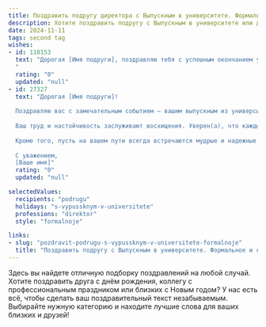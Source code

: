 ```yaml
---
title: Поздравить подругу директора с Выпускным в университете. Формальное и красивое
description: Хотите поздравить подругу с Выпускным в университете или другим праздником? Наш ИИ создаст незабываемое поздравление, а вы обязательно выделитесь среди других.  
date: 2024-11-11
tags: second tag
wishes:
- id: 118153
  text: "Дорогая [Имя подруги], поздравляю тебя с успешным окончанием университета и выходом на новый профессиональный уровень!  Получение диплома – это значительное достижение,  а выбор профессии директора – свидетельство твоих амбиций и лидерских качеств. Желаю тебе блестящей карьеры,  реализации всех твоих смелых планов и неизменного успеха во всех начинаниях! Пусть твой профессиональный путь будет наполнен интересными проектами,  верными соратниками и заслуженным признанием.  Счастья тебе и всего самого наилучшего!
  "
  rating: "0"
  updated: "null"
- id: 27327
  text: "Дорогая [Имя подруги]!
  
  Поздравляю вас с замечательным событием – вашим выпускным из университета! Этот важный этап вашей жизни завершен, и впереди открываются новые горизонты и возможности. Достигнутая вами профессия Директора требует не только усердия и знаний, но и выдающихся лидеровских качеств, которыми вы обладаете в полной мере.
  
  Ваш труд и настойчивость заслуживают восхищения. Уверен(а), что каждый шаг на вашем пути к успеху будет сопровождаться новыми достижениями и открытиями. Желаю вам смелости в принятии решений, вдохновения в создании новых идей и уверенности в своих силах.
  
  Кроме того, пусть на вашем пути всегда встречаются мудрые и надежные партнёры, а работа приносит истинное удовлетворение и радость. Поздравляю вас с началом новой главы вашей профессиональной жизни и желаю удачи во всех начинаниях!
  
  С уважением,
  [Ваше имя]"
  rating: "0"
  updated: "null"

selectedValues:
  recipients: "podrugu"
  holidays: "s-vypussknym-v-universitete"
  professions: "direktor"
  style: "formalnoje"

links:
- slug: "pozdravit-podrugu-s-vypussknym-v-universitete-formalnoje"
  title: "Поздравить подругу с Выпускным в университете. Формальное и красивое"
---
```


Здесь вы найдете отличную подборку поздравлений на любой случай.
Хотите поздравить друга с днём рождения, коллегу с профессиональным праздником или близких с Новым годом? У нас есть всё, чтобы сделать ваш поздравительный текст незабываемым. Выбирайте нужную категорию и находите лучшие слова для ваших близких и друзей!
